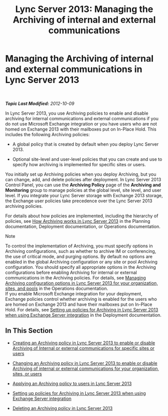 ﻿---
title: 'Lync Server 2013: Managing the Archiving of internal and external communications'
TOCTitle: Managing the Archiving of internal and external communications
ms:assetid: 6c2cf941-3204-4f1a-a7e0-416c828056d9
ms:mtpsurl: https://technet.microsoft.com/en-us/library/JJ204977(v=OCS.15)
ms:contentKeyID: 48184417
ms.date: 07/23/2014
mtps_version: v=OCS.15
---

<div data-xmlns="http://www.w3.org/1999/xhtml">

<div class="topic" data-xmlns="http://www.w3.org/1999/xhtml" data-msxsl="urn:schemas-microsoft-com:xslt" data-cs="http://msdn.microsoft.com/en-us/">

<div data-asp="http://msdn2.microsoft.com/asp">

# Managing the Archiving of internal and external communications in Lync Server 2013

</div>

<div id="mainSection">

<div id="mainBody">

<span> </span>

_**Topic Last Modified:** 2012-10-09_

In Lync Server 2013, you use Archiving policies to enable and disable archiving for internal communications and external communications if you do not use Microsoft Exchange integration or you have users who are not homed on Exchange 2013 with their mailboxes put on In-Place Hold. This includes the following Archiving policies:

  - A global policy that is created by default when you deploy Lync Server 2013.

  - Optional site-level and user-level policies that you can create and use to specify how archiving is implemented for specific sites or users.

You initially set up Archiving policies when you deploy Archiving, but you can change, add, and delete policies after deployment. In Lync Server 2013 Control Panel, you can use the **Archiving Policy** page of the **Archiving and Monitoring** group to manage policies at the global level, site level, and user level. If you integrate your Lync Server storage with Exchange 2013 storage, the Exchange user policies take precedence over the Lync Server 2013 archiving policies.

For details about how policies are implemented, including the hierarchy of policies, see [How Archiving works in Lync Server 2013](lync-server-2013-how-archiving-works.md) in the Planning documentation, Deployment documentation, or Operations documentation.

<div class="alert">


> [!NOTE]
> To control the implementation of Archiving, you must specify options in Archiving configurations, such as whether to archive IM or conferencing, the use of critical mode, and purging options. By default no options are enabled in the global Archiving configuration or any site or pool Archiving configuration. You should specify all appropriate options in the Archiving configurations before enabling Archiving for internal or external communications in the Archiving policies. For details, see <A href="lync-server-2013-managing-archiving-configuration-options-for-your-organization-sites-and-pools.md">Managing Archiving configuration options in Lync Server 2013 for your organization, sites, and pools</A> in the Operations documentation.<BR>If you enable Microsoft Exchange integration for your deployment, Exchange policies control whether archiving is enabled for the users who are homed on Exchange 2013 and have their mailboxes put on In-Place Hold. For details, see <A href="lync-server-2013-setting-up-policies-for-archiving-when-using-exchange-server-integration.md">Setting up policies for Archiving in Lync Server 2013 when using Exchange Server integration</A> in the Deployment documentation.



</div>

<div>

## In This Section

  - [Creating an Archiving policy in Lync Server 2013 to enable or disable Archiving of Internal or external communications for specific sites or users](lync-server-2013-creating-an-archiving-policy-to-enable-or-disable-archiving-of-internal-or-external-communications-for-specific-sites-or-users.md)

  - [Changing an Archiving policy in Lync Server 2013 to enable or disable Archiving of internal or external communications for your organization, sites, or users](lync-server-2013-changing-an-archiving-policy-to-enable-or-disable-archiving-of-internal-or-external-communications-for-your-organization-sites-or-us.md)

  - [Applying an Archiving policy to users in Lync Server 2013](lync-server-2013-applying-an-archiving-policy-to-users.md)

  - [Setting up policies for Archiving in Lync Server 2013 when using Exchange Server integration](lync-server-2013-setting-up-policies-for-archiving-when-using-exchange-server-integration.md)

  - [Deleting an Archiving policy in Lync Server 2013](lync-server-2013-deleting-an-archiving-policy.md)

</div>

</div>

<span> </span>

</div>

</div>

</div>

